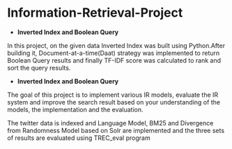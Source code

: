 # Information-Retrieval-Project
<ul>
<li><b>Inverted Index and Boolean Query</b> </li></ul>
In this project, on the given data Inverted Index was built using Python.After building it, Document-at-a-time(Daat) strategy was implemented to return Boolean Query results and finally TF-IDF score was calculated to rank and sort the query results.
<ul>
<li><b>Inverted Index and Boolean Query</b> </li></ul>
The goal of this project is to implement various IR models, evaluate the IR system and improve the search result based on your understanding of the models, the implementation and the evaluation.

The twitter data is indexed and Language Model, BM25 and Divergence from Randomness Model based on Solr are implemented and the three sets of results are evaluated using TREC_eval program
